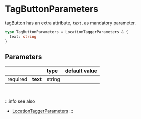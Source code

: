 # TagButtonParameters

[tagButton](/tracking/api-reference/locationTaggers/tagButton.md) has an extra attribute, `text`, as mandatory parameter.

```typescript
type TagButtonParameters = LocationTaggerParameters & { 
  text: string 
}
```

## Parameters
|          |          | type   | default value
| :-:      | :--      | :--    | :--           
| required | **text** | string |

<br />

:::info see also
- [LocationTaggerParameters](/tracking/api-reference/definitions/LocationTaggerParameters.md)
:::
